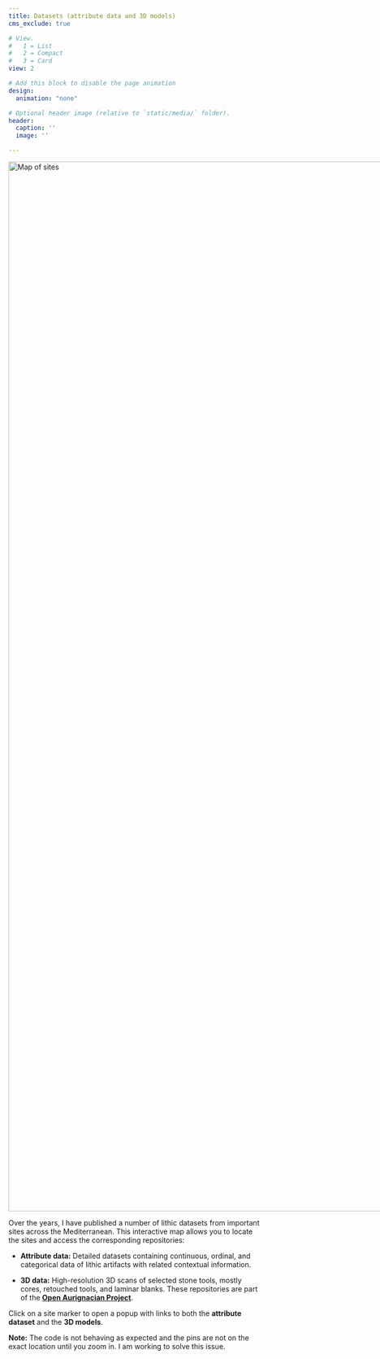 ```yaml
---
title: Datasets (attribute data and 3D models)
cms_exclude: true

# View.
#   1 = List
#   2 = Compact
#   3 = Card
view: 2

# Add this block to disable the page animation
design:
  animation: "none"

# Optional header image (relative to `static/media/` folder).
header:
  caption: ''
  image: ''

---
```


<div style="position: relative; display: inline-block;">
  <img src="/media/map-dataset.png" width="3311" height="2064" alt="Map of sites">

  <!-- Grotta di Fumane -->
  <div class="site-pin"
       style="position: absolute; left: 1184px; top: 734px; transform: translate(-50%, -50%);
              width: 30px; height: 30px; background: red; border-radius: 50%; cursor: pointer; z-index:1000;"
       data-name="Grotta di Fumane"
       data-thumbnail="/media/fumane.jpg"
       data-attribute="https://zenodo.org/doi/10.5281/zenodo.10965413"
       data-3d="https://zenodo.org/doi/10.5281/zenodo.6362149">
  </div>

  <!-- Riparo Bombrini -->
  <div class="site-pin"
       style="position: absolute; left: 1008px; top: 872px; transform: translate(-50%, -50%);
              width: 30px; height: 30px; background: blue; border-radius: 50%; cursor: pointer; z-index:1000;"
       data-name="Riparo Bombrini"
       data-thumbnail="/media/bombrini.jpg"
       data-attribute="https://zenodo.org/doi/10.5281/zenodo.15363594"
       data-3d="https://zenodo.org/doi/10.5281/zenodo.14731694">
  </div>

  <!-- Grotta di Castelcivita -->
  <div class="site-pin"
       style="position: absolute; left: 1430px; top: 1115px; transform: translate(-50%, -50%);
              width: 30px; height: 30px; background: green; border-radius: 50%; cursor: pointer; z-index:1000;"
       data-name="Grotta di Castelcivita"
       data-thumbnail="/media/castelcivita.jpg"
       data-attribute="https://doi.org/10.5281/zenodo.10639552"
       data-3d="https://doi.org/10.5281/zenodo.10631389">
  </div>

  <!-- Grotta della Cala -->
  <div class="site-pin"
       style="position: absolute; left: 1420px; top: 1146px; transform: translate(-50%, -50%);
              width: 30px; height: 30px; background: orange; border-radius: 50%; cursor: pointer; z-index:1000;"
       data-name="Grotta della Cala"
       data-thumbnail="/media/cala.jpg"
       data-attribute="https://zenodo.org/doi/10.5281/zenodo.15430432"
       data-3d="https://zenodo.org/doi/10.5281/zenodo.14165189">
  </div>

  <!-- Ksar Akil -->
  <div class="site-pin"
       style="position: absolute; left: 2525px; top: 1458px; transform: translate(-50%, -50%);
              width: 30px; height: 30px; background: purple; border-radius: 50%; cursor: pointer; z-index:1000;"
       data-name="Ksar Akil"
       data-thumbnail="/media/ksarAkil.jpg"
       data-attribute="https://zenodo.org/doi/10.5281/zenodo.16932273"
       data-3d="">
  </div>
</div>

<!-- Popup container -->
<div id="popup" style="position:absolute; display:none; background:white; border:1px solid #333; padding:10px; border-radius:6px; z-index:2000;"></div>

<script>
  const popup = document.getElementById('popup');
  const pins = document.querySelectorAll('.site-pin');

  pins.forEach(pin => {
    pin.addEventListener('click', function(e){
      const rect = e.target.getBoundingClientRect();
      const bodyRect = document.body.getBoundingClientRect();
      popup.style.left = (rect.left - bodyRect.left + rect.width/2) + 'px';
      popup.style.top = (rect.top - bodyRect.top - 10) + 'px';
      
      let html = '';
      if(this.dataset.thumbnail) {
        html += `<img src="${this.dataset.thumbnail}" width="120" style="display:block;margin-bottom:5px">`;
      }
      html += `<strong>${this.dataset.name}</strong><br>`;
      if(this.dataset.attribute) html += `<a href="${this.dataset.attribute}" target="_blank">Attribute data</a>`;
      if(this.dataset['3d']) html += `<a href="${this.dataset['3d']}" target="_blank">3D data</a>`;
      
      popup.innerHTML = html;
      popup.style.display = 'block';
    });
  });

  // Hide popup when clicking anywhere else
  document.addEventListener('click', function(e){
    if(!e.target.classList.contains('site-pin')) {
      popup.style.display = 'none';
    }
  });
</script>


Over the years, I have published a number of lithic datasets from important sites across the Mediterranean. This interactive map allows you to locate the sites and access the corresponding repositories:

- **Attribute data:** Detailed datasets containing continuous, ordinal, and categorical data of lithic artifacts with related contextual information.

- **3D data:** High-resolution 3D scans of selected stone tools, mostly cores, retouched tools, and laminar blanks. These repositories are part of the **[Open Aurignacian Project](https://www.armandofalcucci.com/project/open_aurignacian/)**.

Click on a site marker to open a popup with links to both the **attribute dataset** and the **3D models**.  

**Note:** The code is not behaving as expected and the pins are not on the exact location until you zoom in. I am working to solve this issue.
